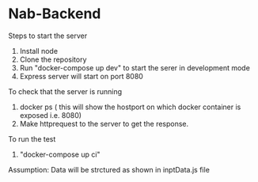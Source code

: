 # Nab-Backend

Steps to start the server

1. Install node
2. Clone the repository
3. Run "docker-compose up dev" to start the serer in development mode
4. Express server will start on port 8080

To check that the server is running

1. docker ps ( this will show the hostport on which docker container is exposed i.e. 8080)
2. Make httprequest to the server to get the response.

To run the test

1. "docker-compose up ci"

Assumption:
Data will be strctured as shown in inptData.js file
